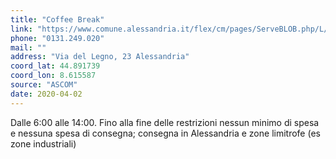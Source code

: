 ```yaml
---
title: "Coffee Break"
link: "https://www.comune.alessandria.it/flex/cm/pages/ServeBLOB.php/L/IT/IDPagina/2069"
phone: "0131.249.020"
mail: ""
address: "Via del Legno, 23 Alessandria"
coord_lat: 44.891739
coord_lon: 8.615587
source: "ASCOM"
date: 2020-04-02
---
```


Dalle 6:00 alle 14:00. Fino alla fine delle restrizioni nessun minimo di spesa e nessuna spesa di consegna; consegna in Alessandria e zone limitrofe (es zone industriali)
